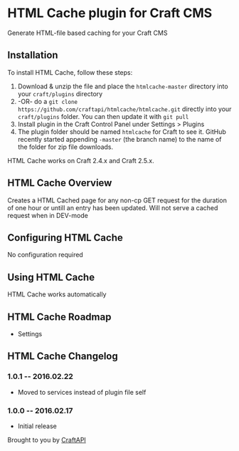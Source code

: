# HTML Cache plugin for Craft CMS

Generate HTML-file based caching for your Craft CMS

## Installation

To install HTML Cache, follow these steps:

1. Download & unzip the file and place the `htmlcache-master` directory into your `craft/plugins` directory
2.  -OR- do a `git clone https://github.com/craftapi/htmlcache/htmlcache.git` directly into your `craft/plugins` folder.  You can then update it with `git pull`
3. Install plugin in the Craft Control Panel under Settings > Plugins
4. The plugin folder should be named `htmlcache` for Craft to see it.  GitHub recently started appending `-master` (the branch name) to the name of the folder for zip file downloads.

HTML Cache works on Craft 2.4.x and Craft 2.5.x.

## HTML Cache Overview

Creates a HTML Cached page for any non-cp GET request for the duration of one hour or untill an entry has been updated. Will not serve a cached request when in DEV-mode

## Configuring HTML Cache

No configuration required

## Using HTML Cache

HTML Cache works automatically

## HTML Cache Roadmap

* Settings

## HTML Cache Changelog

### 1.0.1 -- 2016.02.22

* Moved to services instead of plugin file self

### 1.0.0 -- 2016.02.17

* Initial release

Brought to you by [CraftAPI](https://github.com/craftapi)
